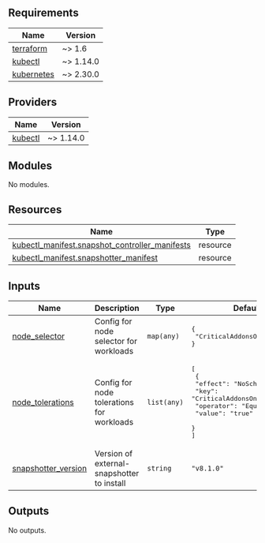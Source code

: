 <!-- BEGIN_TF_DOCS -->
## Requirements

| Name | Version |
|------|---------|
| <a name="requirement_terraform"></a> [terraform](#requirement\_terraform) | ~> 1.6 |
| <a name="requirement_kubectl"></a> [kubectl](#requirement\_kubectl) | ~> 1.14.0 |
| <a name="requirement_kubernetes"></a> [kubernetes](#requirement\_kubernetes) | ~> 2.30.0 |

## Providers

| Name | Version |
|------|---------|
| <a name="provider_kubectl"></a> [kubectl](#provider\_kubectl) | ~> 1.14.0 |

## Modules

No modules.

## Resources

| Name | Type |
|------|------|
| [kubectl_manifest.snapshot_controller_manifests](https://registry.terraform.io/providers/gavinbunney/kubectl/latest/docs/resources/manifest) | resource |
| [kubectl_manifest.snapshotter_manifest](https://registry.terraform.io/providers/gavinbunney/kubectl/latest/docs/resources/manifest) | resource |

## Inputs

| Name | Description | Type | Default | Required |
|------|-------------|------|---------|:--------:|
| <a name="input_node_selector"></a> [node\_selector](#input\_node\_selector) | Config for node selector for workloads | `map(any)` | <pre>{<br>  "CriticalAddonsOnly": "true"<br>}</pre> | no |
| <a name="input_node_tolerations"></a> [node\_tolerations](#input\_node\_tolerations) | Config for node tolerations for workloads | `list(any)` | <pre>[<br>  {<br>    "effect": "NoSchedule",<br>    "key": "CriticalAddonsOnly",<br>    "operator": "Equal",<br>    "value": "true"<br>  }<br>]</pre> | no |
| <a name="input_snapshotter_version"></a> [snapshotter\_version](#input\_snapshotter\_version) | Version of external-snapshotter to install | `string` | `"v8.1.0"` | no |

## Outputs

No outputs.
<!-- END_TF_DOCS -->